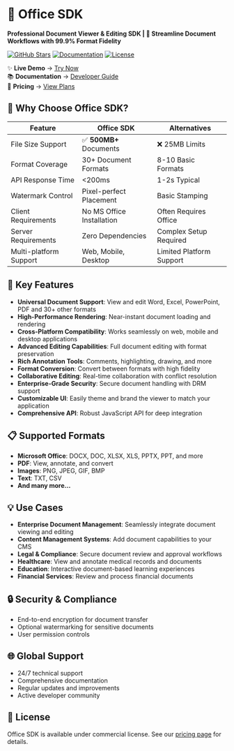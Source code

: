 # 🔗 Office SDK 

**Professional Document Viewer & Editing SDK | 🚀 Streamline Document Workflows with 99.9% Format Fidelity**

[![GitHub Stars](https://img.shields.io/github/stars/yourusername/office-sdk?style=for-the-badge)](https://github.com/yourusername/office-sdk/stargazers)
[![Documentation](https://img.shields.io/badge/docs-latest-green?style=for-the-badge)](https://docs.officesdk.com)
[![License](https://img.shields.io/badge/license-Commercial-blue?style=for-the-badge)](https://officesdk.com/license)

✨ **Live Demo** → [Try Now](https://officesdk.com)  
📚 **Documentation** → [Developer Guide](https://officesdk.com/developer)  
🛒 **Pricing** → [View Plans](https://officesdk.com/pricing)

## 🎯 Why Choose Office SDK?

| Feature                  | Office SDK               | Alternatives            |
|--------------------------|--------------------------|-------------------------|
| File Size Support        | ✅ **500MB+** Documents  | ❌ 25MB Limits          |
| Format Coverage          | 30+ Document Formats     | 8-10 Basic Formats      |
| API Response Time        | <200ms                   | 1-2s Typical            |
| Watermark Control        | Pixel-perfect Placement  | Basic Stamping          |
| Client Requirements      | No MS Office Installation | Often Requires Office   |
| Server Requirements      | Zero Dependencies        | Complex Setup Required  |
| Multi-platform Support   | Web, Mobile, Desktop     | Limited Platform Support|

## 🚀 Key Features

- **Universal Document Support**: View and edit Word, Excel, PowerPoint, PDF and 30+ other formats
- **High-Performance Rendering**: Near-instant document loading and rendering
- **Cross-Platform Compatibility**: Works seamlessly on web, mobile and desktop applications
- **Advanced Editing Capabilities**: Full document editing with format preservation
- **Rich Annotation Tools**: Comments, highlighting, drawing, and more
- **Format Conversion**: Convert between formats with high fidelity
- **Collaborative Editing**: Real-time collaboration with conflict resolution
- **Enterprise-Grade Security**: Secure document handling with DRM support
- **Customizable UI**: Easily theme and brand the viewer to match your application
- **Comprehensive API**: Robust JavaScript API for deep integration


## 📋 Supported Formats

- **Microsoft Office**: DOCX, DOC, XLSX, XLS, PPTX, PPT, and more
- **PDF**: View, annotate, and convert
- **Images**: PNG, JPEG, GIF, BMP
- **Text**: TXT, CSV
- **And many more...**

## 💡 Use Cases

- **Enterprise Document Management**: Seamlessly integrate document viewing and editing
- **Content Management Systems**: Add document capabilities to your CMS
- **Legal & Compliance**: Secure document review and approval workflows
- **Healthcare**: View and annotate medical records and documents
- **Education**: Interactive document-based learning experiences
- **Financial Services**: Review and process financial documents

## 🔒 Security & Compliance

- End-to-end encryption for document transfer
- Optional watermarking for sensitive documents
- User permission controls

## 🌐 Global Support

- 24/7 technical support
- Comprehensive documentation
- Regular updates and improvements
- Active developer community

## 📄 License

Office SDK is available under commercial license. See our [pricing page](https://officesdk.com/pricing) for details.

